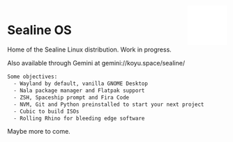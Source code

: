 <img src="logo-white.svg" height="90" align="right">

# Sealine OS

Home of the Sealine Linux distribution. Work in progress.

Also available through Gemini at gemini://koyu.space/sealine/

```
Some objectives:
  - Wayland by default, vanilla GNOME Desktop
  - Nala package manager and Flatpak support
  - ZSH, Spaceship prompt and Fira Code
  - NVM, Git and Python preinstalled to start your next project
  - Cubic to build ISOs
  - Rolling Rhino for bleeding edge software
```

Maybe more to come.
